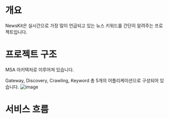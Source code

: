 # 개요
NewsKit은 실시간으로 가장 많이 언급되고 있는 뉴스 키워드를 간단히 알려주는 프로젝트입니다.

# 프로젝트 구조
MSA 아키텍처로 이루어져 있습니다.

Gateway, Discovery, Crawling, Keyword 총 5개의 어플리케이션으로 구성되어 있습니다.
![image](https://github.com/user-attachments/assets/ffbd6a19-62a7-4cb4-ad3b-848dc7e13334)


# 서비스 흐름

